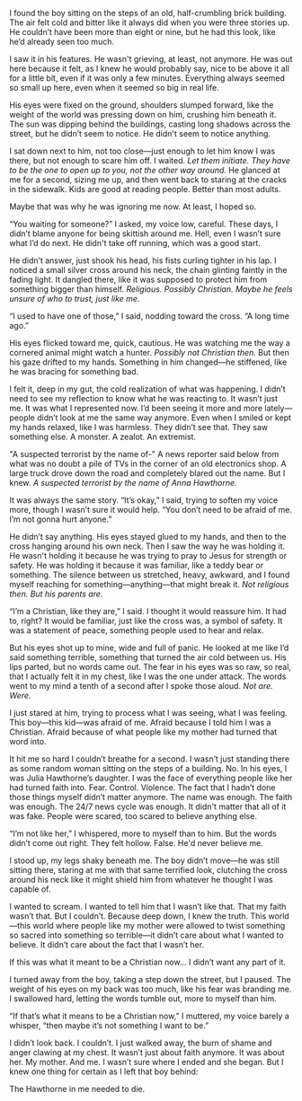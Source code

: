I found the boy sitting on the steps of an old, half-crumbling brick building. The air felt cold and bitter like it always did when you were three stories up. He couldn’t have been more than eight or nine, but he had this look, like he’d already seen too much.

I saw it in his features. He wasn't grieving, at least, not anymore. He was out here because it felt, as I knew he would probably say, nice to be above it all for a little bit, even if it was only a few minutes. Everything always seemed so small up here, even when it seemed so big in real life.

His eyes were fixed on the ground, shoulders slumped forward, like the weight of the world was pressing down on him, crushing him beneath it. The sun was dipping behind the buildings, casting long shadows across the street, but he didn’t seem to notice. He didn't seem to notice anything.

I sat down next to him, not too close—just enough to let him know I was there, but not enough to scare him off. I waited. 
*Let them initiate. They have to be the one to open up to you, not the other way around.*
He glanced at me for a second, sizing me up, and then went back to staring at the cracks in the sidewalk. Kids are good at reading people. Better than most adults.

Maybe that was why he was ignoring me now. At least, I hoped so.

“You waiting for someone?” I asked, my voice low, careful. These days, I didn’t blame anyone for being skittish around me. Hell, even I wasn’t sure what I’d do next. He didn't take off running, which was a good start.

He didn’t answer, just shook his head, his fists curling tighter in his lap. I noticed a small silver cross around his neck, the chain glinting faintly in the fading light. It dangled there, like it was supposed to protect him from something bigger than himself.
*Religious. Possibly Christian. Maybe he feels unsure of who to trust, just like me.*

“I used to have one of those,” I said, nodding toward the cross. “A long time ago.”

His eyes flicked toward me, quick, cautious. He was watching me the way a cornered animal might watch a hunter. *Possibly not Christian then.* But then his gaze drifted to my hands. Something in him changed—he stiffened, like he was bracing for something bad.

I felt it, deep in my gut, the cold realization of what was happening. I didn’t need to see my reflection to know what he was reacting to. It wasn’t just me. It was what I represented now. I’d been seeing it more and more lately—people didn’t look at me the same way anymore. Even when I smiled or kept my hands relaxed, like I was harmless. They didn’t see that. They saw something else. A monster. A zealot. An extremist.

"A suspected terrorist by the name of-" A news reporter said below from what was no doubt a pile of TVs in the corner of an old electronics shop.
A large truck drove down the road and completely blared out the name. But I knew.
*A suspected terrorist by the name of Anna Hawthorne.*

It was always the same story.
“It’s okay,” I said, trying to soften my voice more, though I wasn’t sure it would help. “You don’t need to be afraid of me. I’m not gonna hurt anyone.”

He didn’t say anything. His eyes stayed glued to my hands, and then to the cross hanging around his own neck. Then I saw the way he was holding it. He wasn't holding it because he was trying to pray to Jesus for strength or safety. He was holding it because it was familiar, like a teddy bear or something. The silence between us stretched, heavy, awkward, and I found myself reaching for something—anything—that might break it.
*Not religious then. But his parents are.*

“I’m a Christian, like they are,” I said. I thought it would reassure him. It had to, right? It would be familiar, just like the cross was, a symbol of safety. It was a statement of peace, something people used to hear and relax.

But his eyes shot up to mine, wide and full of panic. He looked at me like I’d said something terrible, something that turned the air cold between us. His lips parted, but no words came out. The fear in his eyes was so raw, so real, that I actually felt it in my chest, like I was the one under attack.
The words went to my mind a tenth of a second after I spoke those aloud. 
*Not are. Were.*

I just stared at him, trying to process what I was seeing, what I was feeling. This boy—this kid—was afraid of me. Afraid because I told him I was a Christian. Afraid because of what people like my mother had turned that word into.

It hit me so hard I couldn’t breathe for a second. I wasn’t just standing there as some random woman sitting on the steps of a building. No. In his eyes, I was Julia Hawthorne’s daughter. I was the face of everything people like her had turned faith into. Fear. Control. Violence. The fact that I hadn’t done those things myself didn’t matter anymore. The name was enough. The faith was enough. The 24/7 news cycle was enough. It didn't matter that all of it was fake. People were scared, too scared to believe anything else.

“I’m not like her,” I whispered, more to myself than to him. But the words didn’t come out right. They felt hollow. False.
He'd never believe me.

I stood up, my legs shaky beneath me. The boy didn’t move—he was still sitting there, staring at me with that same terrified look, clutching the cross around his neck like it might shield him from whatever he thought I was capable of.

I wanted to scream. I wanted to tell him that I wasn’t like that. That my faith wasn’t that. But I couldn’t. Because deep down, I knew the truth. This world—this world where people like my mother were allowed to twist something so sacred into something so terrible—it didn’t care about what I wanted to believe. It didn’t care about the fact that I wasn’t her.

If this was what it meant to be a Christian now… I didn’t want any part of it.

I turned away from the boy, taking a step down the street, but I paused. The weight of his eyes on my back was too much, like his fear was branding me. I swallowed hard, letting the words tumble out, more to myself than him.

“If that’s what it means to be a Christian now,” I muttered, my voice barely a whisper, “then maybe it’s not something I want to be.”

I didn’t look back. I couldn’t. I just walked away, the burn of shame and anger clawing at my chest. It wasn’t just about faith anymore. It was about her. My mother. And me. I wasn’t sure where I ended and she began. But I knew one thing for certain as I left that boy behind:

The Hawthorne in me needed to die.
